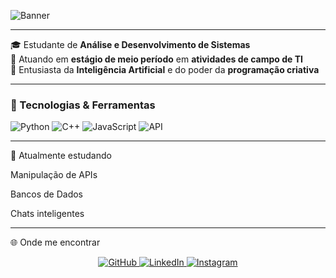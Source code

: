 <!-- Banner Animado -->
![Banner](https://readme-typing-svg.demolab.com?font=Fira+Code&size=28&pause=1000&color=22D3EE&center=true&vCenter=true&width=800&lines=👋+Bem-vindo(a)+ao+meu+perfil!;)

---

🎓 Estudante de **Análise e Desenvolvimento de Sistemas**  
💼 Atuando em **estágio de meio período** em **atividades de campo de TI**  
🤖 Entusiasta da **Inteligência Artificial** e do poder da **programação criativa**

---

### 🧠 Tecnologias & Ferramentas
![Python](https://img.shields.io/badge/Python-3776AB?style=for-the-badge&logo=python&logoColor=white)
![C++](https://img.shields.io/badge/C++-00599C?style=for-the-badge&logo=cplusplus&logoColor=white)
![JavaScript](https://img.shields.io/badge/JavaScript-F7DF1E?style=for-the-badge&logo=javascript&logoColor=black)
![API](https://img.shields.io/badge/API-009688?style=for-the-badge&logo=fastapi&logoColor=white)

---
  🚀 Atualmente estudando

 Manipulação de APIs  
 
 Bancos de Dados

 Chats inteligentes
 
---

🌐 Onde me encontrar
<p align="center">
  <a href="https://github.com/ian-alves-RO" target="_blank">
    <img src="https://img.shields.io/badge/GitHub-100000?style=for-the-badge&logo=github&logoColor=white" alt="GitHub"/>
  </a>
  <a href="https://www.linkedin.com/in/ian-alves-rodrigues-945759269/" target="_blank">
    <img src="https://img.shields.io/badge/LinkedIn-0077B5?style=for-the-badge&logo=linkedin&logoColor=white" alt="LinkedIn"/>
  </a>
  <a href="https://www.instagram.com/ianzitos08/" target="_blank">
  <img src="https://img.shields.io/badge/Instagram-E4405F?style=for-the-badge&logo=instagram&logoColor=white" alt="Instagram"/>
</a>
</p>

